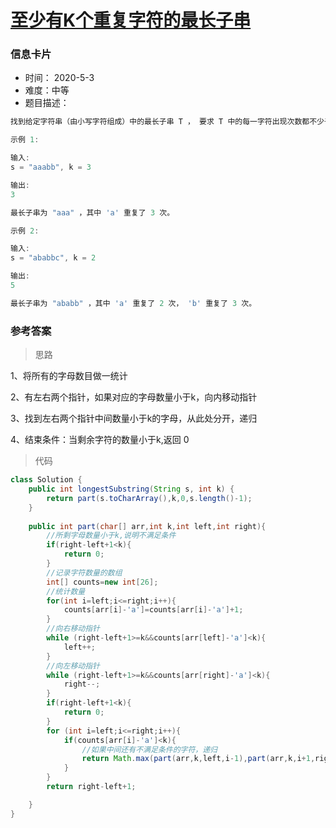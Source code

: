 # [至少有K个重复字符的最长子串](https://leetcode-cn.com/problems/longest-substring-with-at-least-k-repeating-characters/)

### 信息卡片

- 时间： 2020-5-3
- 难度：中等
- 题目描述：

```java
找到给定字符串（由小写字符组成）中的最长子串 T ， 要求 T 中的每一字符出现次数都不少于 k 。输出 T 的长度。

示例 1:

输入:
s = "aaabb", k = 3

输出:
3

最长子串为 "aaa" ，其中 'a' 重复了 3 次。

示例 2:

输入:
s = "ababbc", k = 2

输出:
5

最长子串为 "ababb" ，其中 'a' 重复了 2 次， 'b' 重复了 3 次。
```



### 参考答案

> 思路

1、将所有的字母数目做一统计

2、有左右两个指针，如果对应的字母数量小于k，向内移动指针

3、找到左右两个指针中间数量小于k的字母，从此处分开，递归  

4、结束条件：当剩余字符的数量小于k,返回 0 



> 代码

```java
class Solution {
    public int longestSubstring(String s, int k) {
        return part(s.toCharArray(),k,0,s.length()-1);
    }
    
    public int part(char[] arr,int k,int left,int right){
        //所剩字母数量小于k,说明不满足条件
        if(right-left+1<k){
            return 0;
        }
        //记录字符数量的数组
        int[] counts=new int[26];
        //统计数量
        for(int i=left;i<=right;i++){
            counts[arr[i]-'a']=counts[arr[i]-'a']+1;
        }
        //向右移动指针
        while (right-left+1>=k&&counts[arr[left]-'a']<k){
            left++;
        }
        //向左移动指针
        while (right-left+1>=k&&counts[arr[right]-'a']<k){
            right--;
        }
        if(right-left+1<k){
            return 0;
        }
        for (int i=left;i<=right;i++){
            if(counts[arr[i]-'a']<k){
                //如果中间还有不满足条件的字符，递归
                return Math.max(part(arr,k,left,i-1),part(arr,k,i+1,right));
            }
        }
        return right-left+1;

    }
}

```